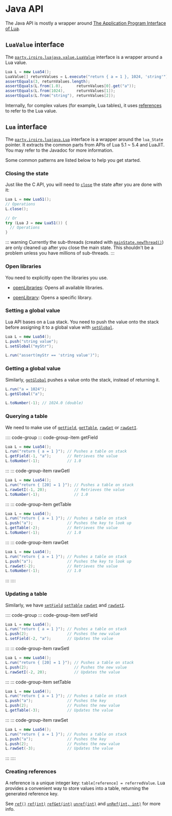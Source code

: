 # Java API

The Java API is mostly a wrapper around [The Application Program Interface of Lua](https://www.lua.org/manual/5.1/manual.html).

## `LuaValue` <Badge>interface</Badge>

The [`party.iroiro.luajava.value.LuaValue`](../javadoc/party/iroiro/luajava/value/LuaValue.html) interface is a wrapper around a Lua value.

```java
Lua L = new Lua54();
LuaValue[] returnValues = L.execute("return { a = 1 }, 1024, 'string'");
assertEquals(3, returnValues.length);
assertEquals(L.from(1.0),      returnValues[0].get("a"));
assertEquals(L.from(1024),     returnValues[1]);
assertEquals(L.from("string"), returnValues[2]);
```

Internally, for complex values (for example, Lua tables), it uses [references](#creating-references) to refer to the Lua value.

## `Lua` <Badge>interface</Badge>

The [`party.iroiro.luajava.Lua`](../javadoc/party/iroiro/luajava/Lua.html) interface is a wrapper around the `lua_State` pointer. It extracts the common parts from APIs of Lua 5.1 ~ 5.4 and LuaJIT. You may refer to the Javadoc for more information.

Some common patterns are listed below to help you get started.

### Closing the state

Just like the C API, you will need to [`close`](../javadoc/party/iroiro/luajava/Lua.html#close()) the state after you are done with it:

```java
Lua L = new Lua51();
// Operations
L.close();

// Or
try (Lua J = new Lua51()) {
  // Operations
}
```

::: warning
Currently the sub-threads (created with [`mainState.newThread()`](../javadoc/party/iroiro/luajava/Lua.html#newThread()))
are only cleaned up after you close the main state.
This shouldn't be a problem unless you have millions of sub-threads.
:::

### Open libraries

You need to explicitly open the libraries you use.

- [openLibraries](../javadoc/party/iroiro/luajava/Lua.html#openLibraries()):
  Opens all available libraries.

- [openLibrary](../javadoc/party/iroiro/luajava/Lua.html#openLibrary(java.lang.String)):
  Opens a specific library.

### Setting a global value

Lua API bases on a Lua stack. You need to push the value onto the stack before assigning it
to a global value with [`setGlobal`](../javadoc/party/iroiro/luajava/Lua.html#setGlobal(java.lang.String)).

```java {2,3}
Lua L = new Lua54();
L.push("string value");
L.setGlobal("myStr");

L.run("assert(myStr == 'string value')");
```

### Getting a global value

Similarly, [`getGlobal`](../javadoc/party/iroiro/luajava/Lua.html#getGlobal(java.lang.String))
pushes a value onto the stack, instead of returning it.

```java
L.run("a = 1024");
L.getGlobal("a");

L.toNumber(-1); // 1024.0 (double)
```

### Querying a table

We need to make use of
[`getField`](../javadoc/party/iroiro/luajava/Lua.html#getField(int,java.lang.String)),
[`getTable`](../javadoc/party/iroiro/luajava/Lua.html#getTable(int)),
[`rawGet`](../javadoc/party/iroiro/luajava/Lua.html#rawGetI(int,int))
or [`rawGetI`](../javadoc/party/iroiro/luajava/Lua.html#rawGetI(int,int)).

:::: code-group
::: code-group-item getField
```java
Lua L = new Lua54();
L.run("return { a = 1 }"); // Pushes a table on stack
L.getField(-1, "a");       // Retrieves the value
L.toNumber(-1);            // 1.0
```
:::
::: code-group-item rawGetI
```java
Lua L = new Lua54();
L.run("return { [20] = 1 }"); // Pushes a table on stack
L.rawGetI(-1, 20);            // Retrieves the value
L.toNumber(-1);               // 1.0
```
:::
::: code-group-item getTable
```java
Lua L = new Lua54();
L.run("return { a = 1 }"); // Pushes a table on stack
L.push("a");               // Pushes the key to look up
L.getTable(-2);            // Retrieves the value
L.toNumber(-1);            // 1.0
```
:::
::: code-group-item rawGet
```java
Lua L = new Lua54();
L.run("return { a = 1 }"); // Pushes a table on stack
L.push("a");               // Pushes the key to look up
L.rawGet(-2);              // Retrieves the value
L.toNumber(-1);            // 1.0
```
:::
::::

### Updating a table

Similarly, we have
[`setField`](../javadoc/party/iroiro/luajava/Lua.html#setField(int,java.lang.String))
[`setTable`](../javadoc/party/iroiro/luajava/Lua.html#setTable(int))
[`rawSet`](../javadoc/party/iroiro/luajava/Lua.html#rawSet(int))
and [`rawSetI`](../javadoc/party/iroiro/luajava/Lua.html#rawSetI(int,int)).

:::: code-group
::: code-group-item setField
```java
Lua L = new Lua54();
L.run("return { a = 1 }"); // Pushes a table on stack
L.push(2);                 // Pushes the new value
L.setField(-2, "a");       // Updates the value
```
:::
::: code-group-item rawSetI
```java
Lua L = new Lua54();
L.run("return { [20] = 1 }"); // Pushes a table on stack
L.push(2);                    // Pushes the new value
L.rawSetI(-2, 20);            // Updates the value
```
:::
::: code-group-item setTable
```java
Lua L = new Lua54();
L.run("return { a = 1 }"); // Pushes a table on stack
L.push("a");               // Pushes the key
L.push(2);                 // Pushes the new value
L.getTable(-3);            // Updates the value
```
:::
::: code-group-item rawSet
```java
Lua L = new Lua54();
L.run("return { a = 1 }"); // Pushes a table on stack
L.push("a");               // Pushes the key
L.push(2);                 // Pushes the new value
L.rawSet(-3);              // Updates the value
```
:::
::::

### Creating references

A reference is a unique integer key: `table[reference] = referredValue`. Lua provides a convenient way to store values into a table, returning the generated reference key.

See
[`ref()`](../javadoc/party/iroiro/luajava/Lua.html#ref())
[`ref(int)`](../javadoc/party/iroiro/luajava/Lua.html#ref(int))
[`refGet(int)`](../javadoc/party/iroiro/luajava/Lua.html#refGet(int))
[`unref(int)`](../javadoc/party/iroiro/luajava/Lua.html#unref(int))
and [`unRef(int, int)`](../javadoc/party/iroiro/luajava/Lua.html#unRef(int,int)) for more info.

